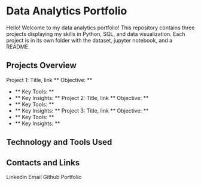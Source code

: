 # Data Analytics Portfolio
Hello! Welcome to my data analytics portfolio!
This repository contains three projects displaying my skills in Python, SQL, and data visualization. Each project is in its own folder with the dataset, jupyter notebook, and a README.
## Projects Overview
Project 1: Title, link
 ** Objective: **
- ** Key Tools: **
- ** Key Insights: **
Project 2: Title, link
 ** Objective: **
- ** Key Tools: **
- ** Key Insights: **
Project 3: Title, link
 ** Objective: **
- ** Key Tools: **
- ** Key Insights: **
## Technology and Tools Used
## Contacts and Links
Linkedin
Email
Github
Portfolio
